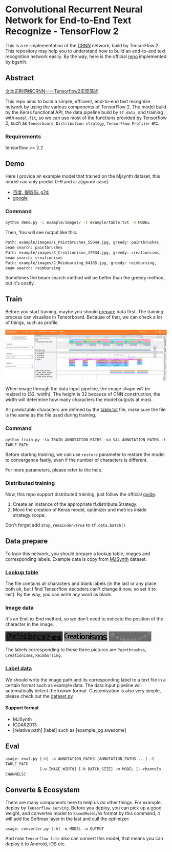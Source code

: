 # Convolutional Recurrent Neural Network for End-to-End Text Recognize - TensorFlow 2

This is a re-implementation of the [CRNN](https://ieeexplore.ieee.org/abstract/document/7801919) network, build by TensorFlow 2. This repository may help you to understand how to build an end-to-end text recognition network easily. By the way, here is the official [repo](https://github.com/bgshih/crnn) implemented by bgshih.

## Abstract

[文本识别网络CRNN——Tensorflow2实现简述](https://zhuanlan.zhihu.com/p/122512498)

This repo aims to build a simple, efficient, end-to-end text recognize network by using the various components of TensorFlow 2. The model build by the Keras functional API, the data pipeline build by `tf.data`, and training with `model.fit`, so we can use most of the functions provided by Tensorflow 2, such as `Tensorboard`, `Distribution strategy`, `TensorFlow Profiler` etc.

### Requirements

tensorflow >= 2.2

## Demo

Here I provide an example model that trained on the Mjsynth dataset, this model can only predict 0-9 and a-z(ignore case).

- [百度, 提取码: g7dj](https://pan.baidu.com/s/1Gx29JwtQ4HX_53gUajHOAg)
- [google](https://drive.google.com/open?id=1gTJ6Fgo7sfCJdA5ZUBkB76GtcC6Owqly)

### Command
```bash
python demo.py -i example/images/ -t example/table.txt -m MODEL
```

Then, You will see output like this:
```
Path: example/images/1_Paintbrushes_55044.jpg, greedy: paintbrushes, beam search: paintbrushes
Path: example/images/3_Creationisms_17934.jpg, greedy: creationisms, beam search: creationisms
Path: example/images/2_Reimbursing_64165.jpg, greedy: reimbursing, beam search: reimbursing
```

Sometimes the beam search method will be better than the greedy method, but it's costly.

## Train

Before you start training, maybe you should [prepare](#Data-prepare) data first.
The training process can visualize in Tensorboard. Because of that, we can check a lot of things, such as profile.

![Tensorboard](doc/tensorboard.png)

When image through the data input pipeline, the image shape will be resized to (32, width). The height is 32 because of CNN construction, the width will determine how many characters the model outputs at most.

All predictable characters are defined by the [table.txt](./example/table.txt) file, make sure the file is the same as the file used during training.

### Command

```
python train.py -ta TRAIN_ANNOTATION_PATHS -va VAL_ANNOTATION_PATHS -t TABLE_PATH
```

Before starting training, we can use `restore` parameter to restore the model to convergence fastly, even if the number of characters is different.

For more parameters, please refer to the help.

### Distributed training

Now, this repo support distributed training, just follow the official [guide](https://www.tensorflow.org/guide/distributed_training#using_tfdistributestrategy_with_tfkerasmodelfit).

1. Create an instance of the appropriate tf.distribute.Strategy.
2. Move the creation of Keras model, optimizer and metrics inside strategy.scope.

Don't forget add `drop_remainder=True` to `tf.data.batch()`

## Data prepare

To train this network, you should prepare a lookup table, images and corresponding labels. Example data is copy from [MJSynth](https://www.robots.ox.ac.uk/~vgg/data/text/) dataset.

### [Lookup table](./example/table.txt)

The file contains all characters and blank labels (in the last or any place both ok, but I find Tensorflow decoders can't change it now, so set it to last). By the way, you can write any word as blank.

### Image data

It's an End-to-End method, so we don't need to indicate the position of the character in the image.

![Paintbrushes](./example/images/1_Paintbrushes_55044.jpg)
![Creationisms](./example/images/3_Creationisms_17934.jpg)
![Reimbursing](./example/images/2_Reimbursing_64165.jpg)

The labels corresponding to these three pictures are `Paintbrushes`, `Creationisms`, `Reimbursing`.

### [Label data](./example/annotation.txt)

We should write the image path and its corresponding label to a text file in a certain format such as example data. The data input pipeline will automatically detect the known format. Customization is also very simple, please check out the [dataset.py](dataset.py)

#### Support format

- MJSynth
- ICDAR2013
- [relative path] [label] such as [example.jpg awesome]

## Eval

```
usage: eval.py [-h] -a ANNOTATION_PATHS [ANNOTATION_PATHS ...] -t TABLE_PATH
               [-w IMAGE_WIDTH] [-b BATCH_SIZE] -m MODEL [--channels CHANNELS]
```

## Converte & Ecosystem

There are many components here to help us do other things. For example, deploy by `Tensorflow serving`. Before you deploy, you can pick up a good weight, and convertes model to `SavedModel`/`h5` format by this command, it will add the Softmax layer in the last and cull the optimizer:
```
usage: converter.py [-h] -m MODEL -o OUTPUT
```
And now `Tensorflow lite` also can convert this model, that means you can deploy it to Android, iOS etc.
